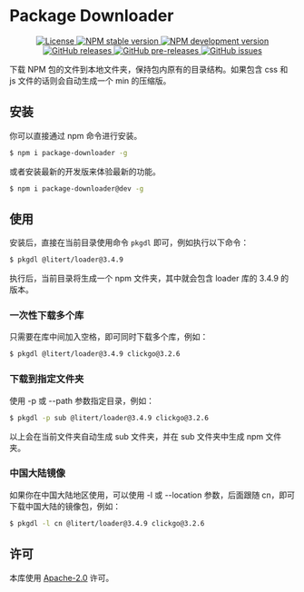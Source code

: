 # Package Downloader

<p align="center">
    <a href="https://github.com/maiyun/package-downloader/blob/master/LICENSE">
        <img alt="License" src="https://img.shields.io/github/license/maiyun/package-downloader?color=blue" />
    </a>
    <a href="https://www.npmjs.com/package/package-downloader">
        <img alt="NPM stable version" src="https://img.shields.io/npm/v/package-downloader?color=brightgreen&logo=npm" />
        <img alt="NPM development version" src="https://img.shields.io/npm/v/package-downloader/dev?color=yellow&logo=npm" />
    </a><br>
    <a href="https://github.com/maiyun/package-downloader/releases">
        <img alt="GitHub releases" src="https://img.shields.io/github/v/release/maiyun/package-downloader?color=brightgreen&logo=github" />
        <img alt="GitHub pre-releases" src="https://img.shields.io/github/v/release/maiyun/package-downloader?color=yellow&logo=github&include_prereleases" />
    </a>
    <a href="https://github.com/maiyun/package-downloader/issues">
        <img alt="GitHub issues" src="https://img.shields.io/github/issues/maiyun/package-downloader?color=blue&logo=github" />
    </a>
</p>

下载 NPM 包的文件到本地文件夹，保持包内原有的目录结构。如果包含 css 和 js 文件的话则会自动生成一个 min 的压缩版。

## 安装

你可以直接通过 npm 命令进行安装。

```sh
$ npm i package-downloader -g
```

或者安装最新的开发版来体验最新的功能。

```sh
$ npm i package-downloader@dev -g
```

## 使用

安装后，直接在当前目录使用命令 `pkgdl` 即可，例如执行以下命令：

```sh
$ pkgdl @litert/loader@3.4.9
```

执行后，当前目录将生成一个 npm 文件夹，其中就会包含 loader 库的 3.4.9 的版本。

### 一次性下载多个库

只需要在库中间加入空格，即可同时下载多个库，例如：

```sh
$ pkgdl @litert/loader@3.4.9 clickgo@3.2.6
```

### 下载到指定文件夹

使用 -p 或 --path 参数指定目录，例如：

```sh
$ pkgdl -p sub @litert/loader@3.4.9 clickgo@3.2.6
```

以上会在当前文件夹自动生成 sub 文件夹，并在 sub 文件夹中生成 npm 文件夹。

### 中国大陆镜像

如果你在中国大陆地区使用，可以使用 -l 或 --location 参数，后面跟随 cn，即可下载中国大陆的镜像包，例如：

```sh
$ pkgdl -l cn @litert/loader@3.4.9 clickgo@3.2.6
```

## 许可

本库使用 [Apache-2.0](../LICENSE) 许可。